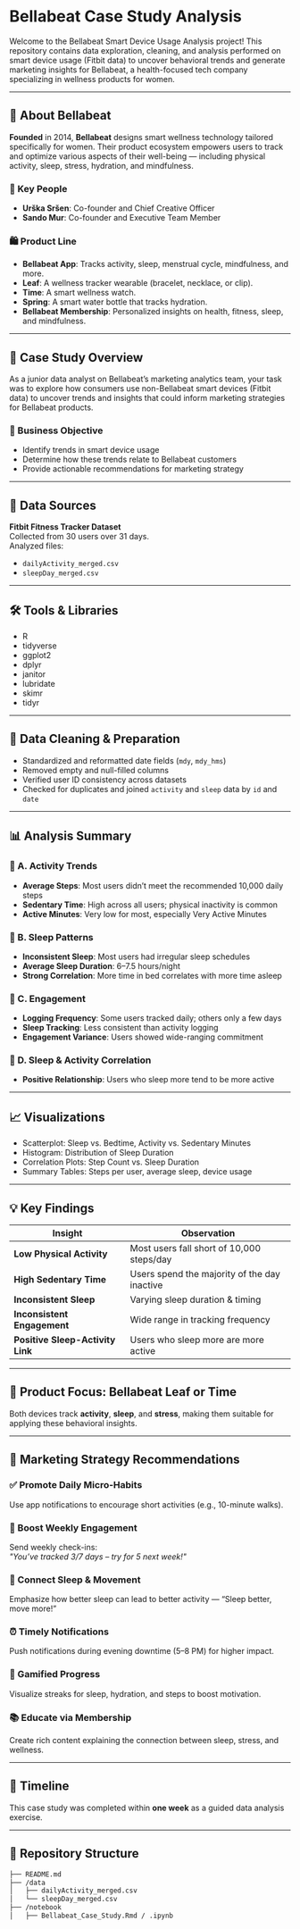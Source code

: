 # Bellabeat Case Study Analysis

Welcome to the Bellabeat Smart Device Usage Analysis project! This repository contains data exploration, cleaning, and analysis performed on smart device usage (Fitbit data) to uncover behavioral trends and generate marketing insights for Bellabeat, a health-focused tech company specializing in wellness products for women.

---

## 📘 About Bellabeat

**Founded** in 2014, **Bellabeat** designs smart wellness technology tailored specifically for women. Their product ecosystem empowers users to track and optimize various aspects of their well-being — including physical activity, sleep, stress, hydration, and mindfulness.

### 🌟 Key People
- **Urška Sršen**: Co-founder and Chief Creative Officer  
- **Sando Mur**: Co-founder and Executive Team Member  

### 🛍️ Product Line
- **Bellabeat App**: Tracks activity, sleep, menstrual cycle, mindfulness, and more.
- **Leaf**: A wellness tracker wearable (bracelet, necklace, or clip).
- **Time**: A smart wellness watch.
- **Spring**: A smart water bottle that tracks hydration.
- **Bellabeat Membership**: Personalized insights on health, fitness, sleep, and mindfulness.

---

## 📌 Case Study Overview

As a junior data analyst on Bellabeat’s marketing analytics team, your task was to explore how consumers use non-Bellabeat smart devices (Fitbit data) to uncover trends and insights that could inform marketing strategies for Bellabeat products.

### 🎯 Business Objective

- Identify trends in smart device usage
- Determine how these trends relate to Bellabeat customers
- Provide actionable recommendations for marketing strategy

---

## 📂 Data Sources

**Fitbit Fitness Tracker Dataset**  
Collected from 30 users over 31 days.  
Analyzed files:
- `dailyActivity_merged.csv`
- `sleepDay_merged.csv`

---

## 🛠️ Tools & Libraries

- R
- tidyverse
- ggplot2
- dplyr
- janitor
- lubridate
- skimr
- tidyr

---

## 🔄 Data Cleaning & Preparation

- Standardized and reformatted date fields (`mdy`, `mdy_hms`)
- Removed empty and null-filled columns
- Verified user ID consistency across datasets
- Checked for duplicates and joined `activity` and `sleep` data by `id` and `date`

---

## 📊 Analysis Summary

### 🔹 A. Activity Trends

- **Average Steps**: Most users didn’t meet the recommended 10,000 daily steps
- **Sedentary Time**: High across all users; physical inactivity is common
- **Active Minutes**: Very low for most, especially Very Active Minutes

### 🔹 B. Sleep Patterns

- **Inconsistent Sleep**: Most users had irregular sleep schedules
- **Average Sleep Duration**: 6–7.5 hours/night
- **Strong Correlation**: More time in bed correlates with more time asleep

### 🔹 C. Engagement

- **Logging Frequency**: Some users tracked daily; others only a few days
- **Sleep Tracking**: Less consistent than activity logging
- **Engagement Variance**: Users showed wide-ranging commitment

### 🔹 D. Sleep & Activity Correlation

- **Positive Relationship**: Users who sleep more tend to be more active

---

## 📈 Visualizations

- Scatterplot: Sleep vs. Bedtime, Activity vs. Sedentary Minutes
- Histogram: Distribution of Sleep Duration
- Correlation Plots: Step Count vs. Sleep Duration
- Summary Tables: Steps per user, average sleep, device usage

---

## 💡 Key Findings

| Insight | Observation |
|--------|-------------|
| **Low Physical Activity** | Most users fall short of 10,000 steps/day |
| **High Sedentary Time** | Users spend the majority of the day inactive |
| **Inconsistent Sleep** | Varying sleep duration & timing |
| **Inconsistent Engagement** | Wide range in tracking frequency |
| **Positive Sleep-Activity Link** | Users who sleep more are more active |

---

## 📌 Product Focus: Bellabeat Leaf or Time

Both devices track **activity**, **sleep**, and **stress**, making them suitable for applying these behavioral insights.

---

## 📣 Marketing Strategy Recommendations

### ✅ Promote Daily Micro-Habits
Use app notifications to encourage short activities (e.g., 10-minute walks).

### 🔁 Boost Weekly Engagement
Send weekly check-ins:  
*"You’ve tracked 3/7 days – try for 5 next week!"*

### 🌙 Connect Sleep & Movement
Emphasize how better sleep can lead to better activity — “Sleep better, move more!”

### ⏰ Timely Notifications
Push notifications during evening downtime (5–8 PM) for higher impact.

### 🎯 Gamified Progress
Visualize streaks for sleep, hydration, and steps to boost motivation.

### 📚 Educate via Membership
Create rich content explaining the connection between sleep, stress, and wellness.

---

## 📅 Timeline

This case study was completed within **one week** as a guided data analysis exercise.

---

## 📁 Repository Structure

```bash
├── README.md
├── /data
│   ├── dailyActivity_merged.csv
│   └── sleepDay_merged.csv
├── /notebook
│   ├── Bellabeat_Case_Study.Rmd / .ipynb
